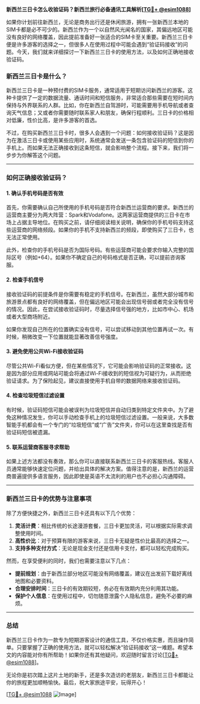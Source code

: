 **新西兰三日卡怎么收验证码？新西兰旅行必备通讯工具解析[[TG💪+ @esim1088](https://t.me/s/esim1088)]**

如果你计划前往新西兰，无论是商务出行还是休闲旅游，拥有一张新西兰本地的SIM卡都是必不可少的。新西兰作为一个以自然风光闻名的国家，其偏远地区可能没有良好的网络覆盖，因此提前准备好一张适合的SIM卡至关重要。新西兰三日卡便是许多游客的选择之一，但很多人在使用过程中可能会遇到“验证码接收”的问题。今天，我们就来详细探讨一下新西兰三日卡的使用方法，以及如何正确地接收验证码。

### 新西兰三日卡是什么？

新西兰三日卡是一种预付费的SIM卡服务，通常适用于短期访问新西兰的游客。这种卡提供了一定的数据流量、通话时间和短信服务，非常适合那些需要在短时间内保持与外界联系的人群。比如，你在新西兰自驾游时，可能需要用手机导航或者查询天气信息；又或者你需要随时联系家人和朋友，确保行程顺利。三日卡的价格相对低廉，性价比高，是许多游客的首选。

不过，在购买新西兰三日卡时，很多人会遇到一个问题：如何接收验证码？这是因为在激活三日卡或使用某些应用时，系统通常会发送一条包含验证码的短信到你的手机上。而如果无法正确接收到这条短信，就会影响整个流程。接下来，我们将一步步为你解答这个问题。

---

### 如何正确接收验证码？

#### 1. 确认手机号码是否有效
首先，你需要确认自己所使用的手机号码是否符合新西兰运营商的要求。新西兰的运营商主要分为两大阵营：Spark和Vodafone。这两家运营商提供的三日卡在市场上占据主导地位。在购买之前，请仔细阅读相关说明，确保你的手机号码支持这些运营商的网络频段。如果你的手机不支持新西兰的频段，即使购买了三日卡，也无法正常使用。

此外，检查你的手机号码是否为国际号码。有些运营商可能会要求你输入完整的国际区号（例如+64）。如果你不确定自己的号码格式是否正确，可以提前咨询客服。

#### 2. 检查手机信号
接收验证码的前提条件是你需要有稳定的手机信号。在新西兰，虽然大部分城市和旅游景点都有良好的网络覆盖，但在偏远地区可能会出现信号弱或者完全没有信号的情况。因此，在尝试接收验证码时，尽量选择信号强的地方，比如市中心、机场或者大型商场附近。

如果你发现自己所在的位置确实没有信号，可以尝试移动到其他位置再试一次。有时候，稍微改变一下位置就能显著改善信号强度。

#### 3. 避免使用公共Wi-Fi接收验证码
尽管公共Wi-Fi看似方便，但在某些情况下，它可能会影响验证码的正常接收。这是因为部分应用或网站可能会将通过Wi-Fi接收到的短信视为可疑行为，从而拒绝验证请求。为了保险起见，建议直接使用手机自带的数据网络来接收验证码。

#### 4. 检查垃圾短信过滤设置
有时候，验证码短信可能会被误判为垃圾短信并自动归类到特定文件夹中。为了避免这种情况发生，你可以手动检查手机上的垃圾短信过滤设置。一般来说，大多数智能手机都会有一个专门的“垃圾短信”或“广告”文件夹，你可以在这里查找是否有验证码短信被遗漏。

#### 5. 联系运营商客服寻求帮助
如果上述方法都没有奏效，那么你可以直接联系新西兰三日卡的客服热线。客服人员通常能够快速定位问题，并给出具体的解决方案。值得注意的是，新西兰的运营商普遍提供多语言服务，因此即使是英语不太流利的用户也不必担心沟通障碍。

---

### 新西兰三日卡的优势与注意事项

除了方便快捷之外，新西兰三日卡还具有以下几个优势：

1. **灵活计费**：相比传统的长途漫游套餐，三日卡更加灵活，可以根据实际需求调整使用时间。
2. **高性价比**：对于预算有限的游客来说，三日卡无疑是性价比最高的选择之一。
3. **支持多种支付方式**：无论是现金支付还是信用卡支付，都可以轻松完成购买。

然而，在享受便利的同时，我们也需要注意以下几点：

- **提前规划**：由于新西兰部分地区可能没有网络覆盖，建议在出发前下载好离线地图和必要资料。
- **合理安排时间**：三日卡的有效期较短，务必在有效期内充分利用其功能。
- **保护个人信息**：在使用过程中，切勿随意泄露个人隐私信息，避免不必要的麻烦。

---

### 总结

新西兰三日卡作为一款专为短期游客设计的通信工具，不仅价格实惠，而且操作简单。只要掌握了正确的使用方法，就可以轻松解决“验证码接收”这一难题。希望本文的内容能对你有所帮助！如果你还有其他疑问，欢迎随时留言讨论[[TG💪+ @esim1088](https://t.me/s/esim1088)]。

无论你是初次踏上这片土地的新手，还是多次造访的老朋友，新西兰三日卡都能让你的旅程更加顺畅愉快。最后，祝大家旅途平安，玩得开心！

[[TG💪+ @esim1088](https://t.me/s/esim1088) ![Image](https://i.postimg.cc/4NQfJmqS/Snipaste-2025-05-13-00-14-12.png)]
